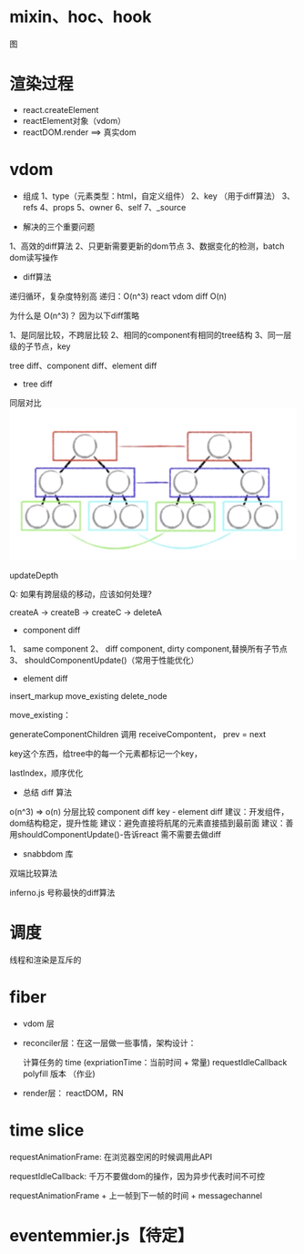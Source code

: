 # mixin、hoc、hook

图

# 渲染过程

- react.createElement 
- reactElement对象（vdom）
- reactDOM.render ==> 真实dom

# vdom

- 组成
1、type（元素类型：html，自定义组件） 
2、key （用于diff算法）
3、refs 
4、props 
5、owner 
6、self 
7、_source

- 解决的三个重要问题

1、高效的diff算法
2、只更新需要更新的dom节点
3、数据变化的检测，batch dom读写操作


- diff算法

递归循环，复杂度特别高
递归：O(n^3) 
react vdom diff O(n)

为什么是 O(n^3)？ 因为以下diff策略

1、是同层比较，不跨层比较
2、相同的component有相同的tree结构
3、同一层级的子节点，key

tree diff、component diff、element diff

- tree diff

同层对比
![](./tree-diff.png)

updateDepth

Q: 如果有跨层级的移动，应该如何处理?

createA -> createB -> createC -> deleteA

- component diff

1、 same component
2、 diff component, dirty component,替换所有子节点
3、 shouldComponentUpdate()（常用于性能优化）

- element diff

insert_markup
move_existing
delete_node


move_existing：

generateComponentChildren 调用 receiveCompontent， prev = next

key这个东西，给tree中的每一个元素都标记一个key，

lastIndex，顺序优化

- 总结 diff 算法

o(n^3) => o(n)
分层比较
component diff
key - element diff
建议：开发组件，dom结构稳定，提升性能
建议：避免直接将航尾的元素直接插到最前面
建议：善用shouldComponentUpdate()-告诉react 需不需要去做diff

- snabbdom 库

双端比较算法

inferno.js 号称最快的diff算法

# 调度

线程和渲染是互斥的

# fiber

- vdom 层
- reconciler层：在这一层做一些事情，架构设计：
   
   计算任务的 time (expriationTime：当前时间 + 常量)
   requestIdleCallback polyfill 版本 （作业)

- render层： reactDOM，RN

# time slice

requestAnimationFrame: 在浏览器空闲的时候调用此API

requestIdleCallback: 千万不要做dom的操作，因为异步代表时间不可控


requestAnimationFrame + 上一帧到下一帧的时间 + messagechannel

# eventemmier.js【待定】


<!-- 动作出不来该怎么办 -->